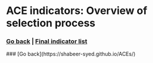 # ACE indicators: Overview of selection process
### [Go back](https://shabeer-syed.github.io/ACEs/) | [Final indicator list](https://shabeer-syed.github.io/ACEs/indicatorsfinal) 

<div class="flourish-embed flourish-table" data-src="visualisation/7009582"><script src="https://public.flourish.studio/resources/embed.js"></script></div>
### [Go back](https://shabeer-syed.github.io/ACEs/)

<script src="http://code.jquery.com/jquery-1.4.2.min.js"></script> <script> var x = document.getElementsByClassName("site-footer-credits"); setTimeout(() => { x[0].remove(); }, 10); </script>